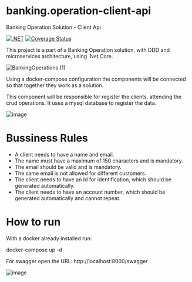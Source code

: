 # banking.operation-client-api

Banking Operation Solution - Client Api

[![.NET](https://github.com/EdsonCaliman/banking.operation-client-api/actions/workflows/dotnet.yml/badge.svg?branch=main)](https://github.com/EdsonCaliman/banking.operation-client-api/actions/workflows/dotnet.yml)
[![Coverage Status](https://coveralls.io/repos/github/EdsonCaliman/banking.operation-client-api/badge.svg?branch=main)](https://coveralls.io/github/EdsonCaliman/banking.operation-client-api?branch=main)

This project is a part of a Banking Operation solution, with DDD and microservices architecture, using .Net Core.

![BankingOperations (1)](https://user-images.githubusercontent.com/19686147/133843637-85277ee1-9748-4456-befa-4b2265e3ebec.jpg)

Using a docker-compose configuration the components will be connected so that together they work as a solution.

This component will be responsible for register the clients, attending the crud operations. It uses a mysql database to register the data.

![image](https://user-images.githubusercontent.com/19686147/133844360-8e1a84c3-d07d-41df-8863-18d0fe2ad144.png)

# Bussiness Rules

 - A client needs to have a name and email.
 - The name must have a maximum of 150 characters and is mandatory.
 - The email should be valid and is mandatory.
 - The same email is not allowed for different customers.
 - The client needs to have an Id for identification, which should be generated automatically.
 - The client needs to have an account number, which should be generated automatically and cannot repeat.


# How to run

With a docker already installed run:

docker-compose up -d

For swagger open the URL: http://localhost:8000/swagger

![image](https://user-images.githubusercontent.com/19686147/133844735-b71e05ac-d65a-4199-b35b-edcb4f97ed70.png)

